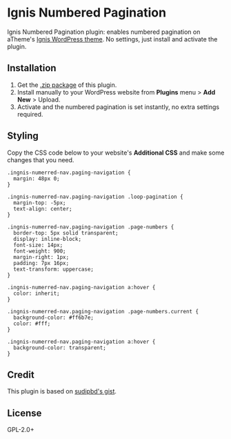 # Ignis Numbered Pagination
Ignis Numbered Pagination plugin: enables numbered pagination on aTheme's [Ignis WordPress theme](https://wordpress.org/themes/ignis/). No settings, just install and activate the plugin.

## Installation

1. Get the [.zip package](https://github.com/kharissulistiyo/ignis-numbered-pagination/archive/main.zip) of this plugin.
2. Install manually to your WordPress website from **Plugins** menu > **Add New** > Upload.
3. Activate and the numbered pagination is set instantly, no extra settings required.

## Styling

Copy the CSS code below to your website's **Additional CSS** and make some changes that you need.

```
.ingnis-numerred-nav.paging-navigation {
  margin: 48px 0;
}

.ingnis-numerred-nav.paging-navigation .loop-pagination {
  margin-top: -5px;
  text-align: center;
}

.ingnis-numerred-nav.paging-navigation .page-numbers {
  border-top: 5px solid transparent;
  display: inline-block;
  font-size: 14px;
  font-weight: 900;
  margin-right: 1px;
  padding: 7px 16px;
  text-transform: uppercase;
}

.ingnis-numerred-nav.paging-navigation a:hover {
  color: inherit;
}

.ingnis-numerred-nav.paging-navigation .page-numbers.current {
  background-color: #ff6b7e;
  color: #fff;
}

.ingnis-numerred-nav.paging-navigation a:hover {
  background-color: transparent;
}
```

## Credit

This plugin is based on [sudipbd's gist](https://gist.github.com/sudipbd/45cca73a78953b69fdbcd160e6430905).

## License

GPL-2.0+
